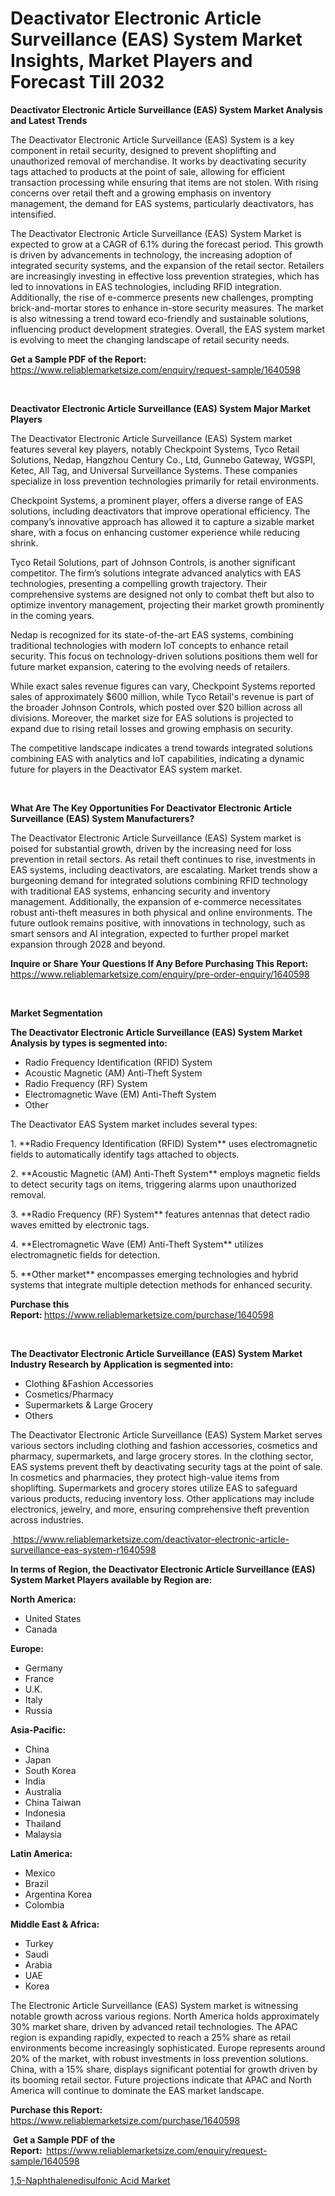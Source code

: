 <p><h1>Deactivator Electronic Article Surveillance (EAS) System Market Insights, Market Players and Forecast Till 2032</h1></p><p><strong>Deactivator Electronic Article Surveillance (EAS) System Market Analysis and Latest Trends</strong></p>
<p><p>The Deactivator Electronic Article Surveillance (EAS) System is a key component in retail security, designed to prevent shoplifting and unauthorized removal of merchandise. It works by deactivating security tags attached to products at the point of sale, allowing for efficient transaction processing while ensuring that items are not stolen. With rising concerns over retail theft and a growing emphasis on inventory management, the demand for EAS systems, particularly deactivators, has intensified.</p><p>The Deactivator Electronic Article Surveillance (EAS) System Market is expected to grow at a CAGR of 6.1% during the forecast period. This growth is driven by advancements in technology, the increasing adoption of integrated security systems, and the expansion of the retail sector. Retailers are increasingly investing in effective loss prevention strategies, which has led to innovations in EAS technologies, including RFID integration. Additionally, the rise of e-commerce presents new challenges, prompting brick-and-mortar stores to enhance in-store security measures. The market is also witnessing a trend toward eco-friendly and sustainable solutions, influencing product development strategies. Overall, the EAS system market is evolving to meet the changing landscape of retail security needs.</p></p>
<p><strong>Get a Sample PDF of the Report:&nbsp;</strong> <a href="https://www.reliablemarketsize.com/enquiry/request-sample/1640598?utm_campaign=3516&utm_medium=2&utm_source=Github&utm_content=ia&utm_term=23032025&utm_id=deactivator-electronic-article-surveillance-eas-system">https://www.reliablemarketsize.com/enquiry/request-sample/1640598</a></p>
<p>&nbsp;</p>
<p><strong>Deactivator Electronic Article Surveillance (EAS) System Major Market Players</strong></p>
<p><p>The Deactivator Electronic Article Surveillance (EAS) System market features several key players, notably Checkpoint Systems, Tyco Retail Solutions, Nedap, Hangzhou Century Co., Ltd, Gunnebo Gateway, WGSPI, Ketec, All Tag, and Universal Surveillance Systems. These companies specialize in loss prevention technologies primarily for retail environments.</p><p>Checkpoint Systems, a prominent player, offers a diverse range of EAS solutions, including deactivators that improve operational efficiency. The company’s innovative approach has allowed it to capture a sizable market share, with a focus on enhancing customer experience while reducing shrink.</p><p>Tyco Retail Solutions, part of Johnson Controls, is another significant competitor. The firm’s solutions integrate advanced analytics with EAS technologies, presenting a compelling growth trajectory. Their comprehensive systems are designed not only to combat theft but also to optimize inventory management, projecting their market growth prominently in the coming years.</p><p>Nedap is recognized for its state-of-the-art EAS systems, combining traditional technologies with modern IoT concepts to enhance retail security. This focus on technology-driven solutions positions them well for future market expansion, catering to the evolving needs of retailers.</p><p>While exact sales revenue figures can vary, Checkpoint Systems reported sales of approximately $600 million, while Tyco Retail's revenue is part of the broader Johnson Controls, which posted over $20 billion across all divisions. Moreover, the market size for EAS solutions is projected to expand due to rising retail losses and growing emphasis on security. </p><p>The competitive landscape indicates a trend towards integrated solutions combining EAS with analytics and IoT capabilities, indicating a dynamic future for players in the Deactivator EAS system market.</p></p>
<p>&nbsp;</p>
<p><strong>What Are The Key Opportunities For Deactivator Electronic Article Surveillance (EAS) System Manufacturers?</strong></p>
<p><p>The Deactivator Electronic Article Surveillance (EAS) System market is poised for substantial growth, driven by the increasing need for loss prevention in retail sectors. As retail theft continues to rise, investments in EAS systems, including deactivators, are escalating. Market trends show a burgeoning demand for integrated solutions combining RFID technology with traditional EAS systems, enhancing security and inventory management. Additionally, the expansion of e-commerce necessitates robust anti-theft measures in both physical and online environments. The future outlook remains positive, with innovations in technology, such as smart sensors and AI integration, expected to further propel market expansion through 2028 and beyond.</p></p>
<p><strong>Inquire or Share Your Questions If Any Before Purchasing This Report:</strong> <a href="https://www.reliablemarketsize.com/enquiry/pre-order-enquiry/1640598?utm_campaign=3516&utm_medium=2&utm_source=Github&utm_content=ia&utm_term=23032025&utm_id=deactivator-electronic-article-surveillance-eas-system">https://www.reliablemarketsize.com/enquiry/pre-order-enquiry/1640598</a></p>
<p>&nbsp;</p>
<p><strong>Market Segmentation</strong></p>
<p><strong>The Deactivator Electronic Article Surveillance (EAS) System Market Analysis by types is segmented into:</strong></p>
<p><ul><li>Radio Frequency Identification (RFID) System</li><li>Acoustic Magnetic (AM) Anti-Theft System</li><li>Radio Frequency (RF) System</li><li>Electromagnetic Wave (EM) Anti-Theft System</li><li>Other</li></ul></p>
<p><p>The Deactivator EAS System market includes several types: </p><p>1. **Radio Frequency Identification (RFID) System** uses electromagnetic fields to automatically identify tags attached to objects.</p><p>2. **Acoustic Magnetic (AM) Anti-Theft System** employs magnetic fields to detect security tags on items, triggering alarms upon unauthorized removal.</p><p>3. **Radio Frequency (RF) System** features antennas that detect radio waves emitted by electronic tags.</p><p>4. **Electromagnetic Wave (EM) Anti-Theft System** utilizes electromagnetic fields for detection.</p><p>5. **Other market** encompasses emerging technologies and hybrid systems that integrate multiple detection methods for enhanced security.</p></p>
<p><strong>Purchase this Report:&nbsp;</strong><a href="https://www.reliablemarketsize.com/purchase/1640598?utm_campaign=3516&utm_medium=2&utm_source=Github&utm_content=ia&utm_term=23032025&utm_id=deactivator-electronic-article-surveillance-eas-system">https://www.reliablemarketsize.com/purchase/1640598</a></p>
<p>&nbsp;</p>
<p><strong>The Deactivator Electronic Article Surveillance (EAS) System Market Industry Research by Application is segmented into:</strong></p>
<p><ul><li>Clothing &Fashion Accessories</li><li>Cosmetics/Pharmacy</li><li>Supermarkets & Large Grocery</li><li>Others</li></ul></p>
<p><p>The Deactivator Electronic Article Surveillance (EAS) System Market serves various sectors including clothing and fashion accessories, cosmetics and pharmacy, supermarkets, and large grocery stores. In the clothing sector, EAS systems prevent theft by deactivating security tags at the point of sale. In cosmetics and pharmacies, they protect high-value items from shoplifting. Supermarkets and grocery stores utilize EAS to safeguard various products, reducing inventory loss. Other applications may include electronics, jewelry, and more, ensuring comprehensive theft prevention across industries.</p></p>
<p><a href="https://www.reliablemarketsize.com/deactivator-electronic-article-surveillance-eas-system-r1640598?utm_campaign=3516&utm_medium=2&utm_source=Github&utm_content=ia&utm_term=23032025&utm_id=deactivator-electronic-article-surveillance-eas-system">&nbsp;https://www.reliablemarketsize.com/deactivator-electronic-article-surveillance-eas-system-r1640598</a></p>
<p><strong>In terms of Region, the Deactivator Electronic Article Surveillance (EAS) System Market Players available by Region are:</strong></p>
<p>
    <p> <strong> North America: </strong>
        <ul>
            <li>United States</li>
            <li>Canada</li>
        </ul>
        </p> 
    <p> <strong> Europe: </strong>
        <ul>
            <li>Germany</li>
            <li>France</li>
            <li>U.K.</li>
            <li>Italy</li>
            <li>Russia</li>
        </ul>
        </p> 
    <p> <strong> Asia-Pacific: </strong>
        <ul>
            <li>China</li>
            <li>Japan</li>
            <li>South Korea</li>
            <li>India</li>
            <li>Australia</li>
            <li>China Taiwan</li>
            <li>Indonesia</li>
            <li>Thailand</li>
            <li>Malaysia</li>
        </ul>
        </p> 
    <p> <strong> Latin America: </strong>
        <ul>
            <li>Mexico</li>
            <li>Brazil</li>
            <li>Argentina Korea</li>
            <li>Colombia</li>
        </ul>
        </p> 
    <p> <strong> Middle East & Africa: </strong>
        <ul>
            <li>Turkey</li>
            <li>Saudi</li>
            <li>Arabia</li>
            <li>UAE</li>
            <li>Korea</li>
        </ul>
    </p>
    </p>
<p><p>The Electronic Article Surveillance (EAS) System market is witnessing notable growth across various regions. North America holds approximately 30% market share, driven by advanced retail technologies. The APAC region is expanding rapidly, expected to reach a 25% share as retail environments become increasingly sophisticated. Europe represents around 20% of the market, with robust investments in loss prevention solutions. China, with a 15% share, displays significant potential for growth driven by its booming retail sector. Future projections indicate that APAC and North America will continue to dominate the EAS market landscape.</p></p>
<p><strong>Purchase this Report: </strong><a href="https://www.reliablemarketsize.com/purchase/1640598?utm_campaign=3516&utm_medium=2&utm_source=Github&utm_content=ia&utm_term=23032025&utm_id=deactivator-electronic-article-surveillance-eas-system">https://www.reliablemarketsize.com/purchase/1640598</a></p>
<p>&nbsp;<strong>Get a Sample PDF of the Report:&nbsp;&nbsp;</strong><a href="https://www.reliablemarketsize.com/enquiry/request-sample/1640598?utm_campaign=3516&utm_medium=2&utm_source=Github&utm_content=ia&utm_term=23032025&utm_id=deactivator-electronic-article-surveillance-eas-system">https://www.reliablemarketsize.com/enquiry/request-sample/1640598</a></p>
<p><strong></strong></p>
<p><p><a href="https://github.com/braisykhwezi/Market-Research-Report-List-1/blob/main/15-naphthalenedisulfonic-acid-market.md?utm_campaign=3516&utm_medium=2&utm_source=Github&utm_content=ia&utm_term=23032025&utm_id=deactivator-electronic-article-surveillance-eas-system">1,5-Naphthalenedisulfonic Acid Market</a></p></p>